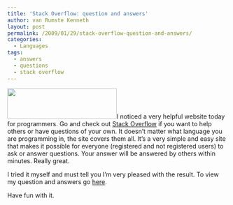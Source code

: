 ```yaml
---
title: 'Stack Overflow: question and answers'
author: van Rumste Kenneth
layout: post
permalink: /2009/01/29/stack-overflow-question-and-answers/
categories:
  - Languages
tags:
  - answers
  - questions
  - stack overflow
---
```

<img class="alignright" title="Stack Overflow" src="http://stackoverflow.com/Content/Img/stackoverflow-logo-250.png" alt="" width="250" height="70" />I noticed a very helpful website today for programmers. Go and check out <a href="http://www.stackoverflow.com" target="_blank">Stack Overflow</a> if you want to help others or have questions of your own. It doesn’t matter what language you are programming in, the site covers them all. It’s a very simple and easy site that makes it possible for everyone (registered and not registered users) to ask or answer questions. Your answer will be answered by others within minutes. Really great.

I tried it myself and must tell you I’m very pleased with the result. To view my question and answers go <a href="http://stackoverflow.com/questions/491154/round-in-php-shows-power-in-stead-of-full-number" target="_blank">here</a>.

Have fun with it.